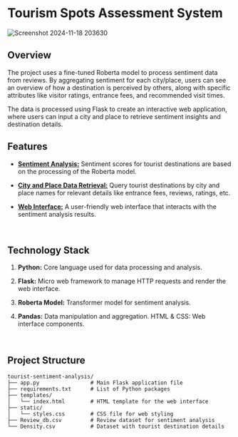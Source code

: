 # Tourism Spots Assessment System

![Screenshot 2024-11-18 203630](https://github.com/user-attachments/assets/2c5d5201-8067-44ee-bcb1-dc5f37957ee4)

## Overview
The project uses a fine-tuned Roberta model to process sentiment data from reviews. By aggregating sentiment for each city/place, users can see an overview of how a destination is perceived by others, along with specific attributes like visitor ratings, entrance fees, and recommended visit times. 

The data is processed using Flask to create an interactive web application, where users can input a city and place to retrieve sentiment insights and destination details.
 

## Features
- <ins>**Sentiment Analysis:**</ins> Sentiment scores for tourist destinations are based on the processing of the Roberta model.

- <ins>**City and Place Data Retrieval:**</ins> Query tourist destinations by city and place names for relevant details like entrance fees, reviews, ratings, etc.

- <ins>**Web Interface:**</ins> A user-friendly web interface that interacts with the sentiment analysis results.

<br>

## Technology Stack
1. **Python:** Core language used for data processing and analysis.

2.  **Flask:** Micro web framework to manage HTTP requests and render the web interface.

3.  **Roberta Model:** Transformer model for sentiment analysis.

4.  **Pandas:** Data manipulation and aggregation.
HTML & CSS: Web interface components.

<br> 

## Project Structure

```
tourist-sentiment-analysis/
├── app.py                # Main Flask application file
├── requirements.txt      # List of Python packages
├── templates/
│   └── index.html        # HTML template for the web interface
├── static/
│   └── styles.css        # CSS file for web styling
├── Review_db.csv         # Review dataset for sentiment analysis
└── Density.csv           # Dataset with tourist destination details
```
